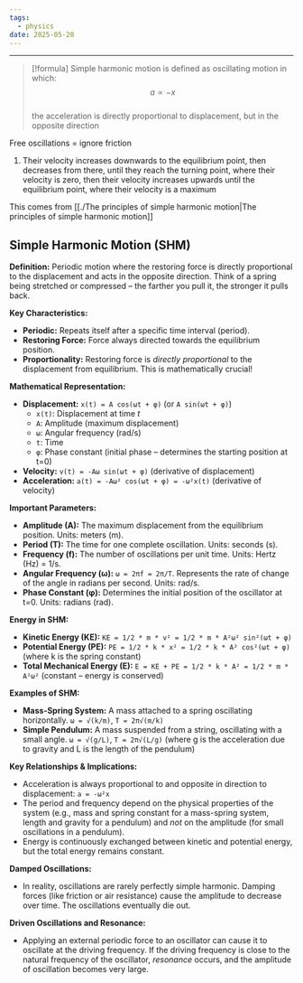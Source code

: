 ```yaml
---
tags:
  - physics
date: 2025-05-20
---
```

---  
>[!formula] Simple harmonic motion is defined as oscillating motion in which:  
>$$a \propto -x$$  
>the acceleration is directly proportional to displacement, but in the opposite direction  
  
Free oscillations = ignore friction  
1. Their velocity increases downwards to the equilibrium point, then decreases from there, until they reach the turning point, where their velocity is zero, then their velocity increases upwards until the equilibrium point, where their velocity is a maximum  
  
This comes from [[./The principles of simple harmonic motion|The principles of simple harmonic motion]]  
  
## Simple Harmonic Motion (SHM)  
  
**Definition:**  Periodic motion where the restoring force is directly proportional to the displacement and acts in the opposite direction.  Think of a spring being stretched or compressed – the farther you pull it, the stronger it pulls back.  
  
**Key Characteristics:**  
  
*   **Periodic:**  Repeats itself after a specific time interval (period).  
*   **Restoring Force:** Force always directed towards the equilibrium position.  
*   **Proportionality:** Restoring force is *directly proportional* to the displacement from equilibrium.  This is mathematically crucial!  
  
**Mathematical Representation:**  
  
*   **Displacement:**  `x(t) = A cos(ωt + φ)`  (or `A sin(ωt + φ)`)  
    *   `x(t)`: Displacement at time *t*  
    *   `A`: Amplitude (maximum displacement)  
    *   `ω`: Angular frequency (rad/s)  
    *   `t`: Time  
    *   `φ`: Phase constant (initial phase – determines the starting position at t=0)  
*   **Velocity:** `v(t) = -Aω sin(ωt + φ)` (derivative of displacement)  
*   **Acceleration:** `a(t) = -Aω² cos(ωt + φ) = -ω²x(t)` (derivative of velocity)  
  
**Important Parameters:**  
  
*   **Amplitude (A):** The maximum displacement from the equilibrium position. Units: meters (m).  
*   **Period (T):** The time for one complete oscillation.  Units: seconds (s).  
*   **Frequency (f):** The number of oscillations per unit time.  Units: Hertz (Hz) = 1/s.  
*   **Angular Frequency (ω):**  `ω = 2πf = 2π/T`. Represents the rate of change of the angle in radians per second. Units: rad/s.  
*   **Phase Constant (φ):**  Determines the initial position of the oscillator at t=0. Units: radians (rad).  
  
**Energy in SHM:**  
  
*   **Kinetic Energy (KE):** `KE = 1/2 * m * v² = 1/2 * m * A²ω² sin²(ωt + φ)`  
*   **Potential Energy (PE):** `PE = 1/2 * k * x² = 1/2 * k * A² cos²(ωt + φ)`  (where k is the spring constant)  
*   **Total Mechanical Energy (E):** `E = KE + PE = 1/2 * k * A² = 1/2 * m * A²ω²`  (constant – energy is conserved)  
  
**Examples of SHM:**  
  
*   **Mass-Spring System:**  A mass attached to a spring oscillating horizontally.  `ω = √(k/m)`, `T = 2π√(m/k)`  
*   **Simple Pendulum:** A mass suspended from a string, oscillating with a small angle. `ω = √(g/L)`, `T = 2π√(L/g)` (where g is the acceleration due to gravity and L is the length of the pendulum)  
  
**Key Relationships & Implications:**  
  
*   Acceleration is always proportional to and opposite in direction to displacement: `a = -ω²x`  
*   The period and frequency depend on the physical properties of the system (e.g., mass and spring constant for a mass-spring system, length and gravity for a pendulum) and *not* on the amplitude (for small oscillations in a pendulum).  
*   Energy is continuously exchanged between kinetic and potential energy, but the total energy remains constant.  
  
**Damped Oscillations:**  
  
*   In reality, oscillations are rarely perfectly simple harmonic.  Damping forces (like friction or air resistance) cause the amplitude to decrease over time.  The oscillations eventually die out.  
  
**Driven Oscillations and Resonance:**  
  
*   Applying an external periodic force to an oscillator can cause it to oscillate at the driving frequency.  If the driving frequency is close to the natural frequency of the oscillator, *resonance* occurs, and the amplitude of oscillation becomes very large.  
